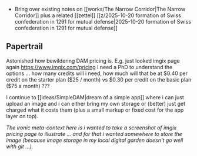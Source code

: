 - Bring over existing notes on [[works/The Narrow Corridor|The Narrow Corridor]] plus a related [[zettel]] [[z/2025-10-20 formation of Swiss confederation in 1291 for mutual defense|2025-10-20 formation of Swiss confederation in 1291 for mutual defense]]

## Papertrail

Astonished how bewildering DAM pricing is. E.g. just looked imgix page again https://www.imgix.com/pricing I need a PhD to understand the options ... how many credits will i need, how much will that be at \$0.40 per credit on the starter plan (\$25 / month) vs \$0.30 per credit on the basic plan (\$75 a month) ???

I continue to [[ideas/SimpleDAM|dream of a simple app]] where i can just upload an image and i can either bring my own storage or (better) just get charged what it costs them (plus a small markup or fixed cost for the app layer on top).

*The ironic meta-context here is i wanted to take a screenshot of imgix pricing page to illustrate ... and for that i wanted somewhere to store the image (because image storage in my local digital garden doesn't go well with git ...).*